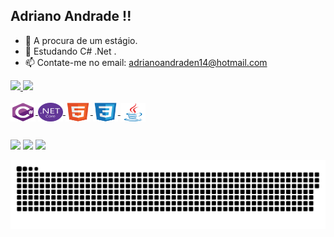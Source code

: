 ## Adriano Andrade !!

- 🔭 A procura de um estágio.
- 🌱 Estudando C# .Net .
- 📫 Contate-me no email: adrianoandraden14@hotmail.com


 <div>
  <a href="https://github.com/adrianoandrad7">
  <img height="180em" src="https://github-readme-stats.vercel.app/api?username=adrianoandrad7&show_icons=true&theme=dark&include_all_commits=true&count_private=true"/>
  <img height="180em" src="https://github-readme-stats.vercel.app/api/top-langs/?username=adrianoandrad7&layout=compact&langs_count=7&theme=dark"/>
</div>

  <div style="display: inline_block"><br>
  <img align="center" alt="Adriano-Csharp" height="30" width="40" src="https://raw.githubusercontent.com/devicons/devicon/master/icons/csharp/csharp-original.svg">
  <img align="center" alt="Adriano-Java" height="30" width="40" src="https://raw.githubusercontent.com/devicons/devicon/master/icons/dotnetcore/dotnetcore-original.svg">
  <img align="center" alt="Adriano-HTML" height="30" width="40" src="https://raw.githubusercontent.com/devicons/devicon/master/icons/html5/html5-original.svg">
  <img align="center" alt="Adriano-CSS" height="30" width="40" src="https://raw.githubusercontent.com/devicons/devicon/master/icons/css3/css3-original.svg">
  <img align="center" alt="Adriano-Java" height="30" width="40" src="https://raw.githubusercontent.com/devicons/devicon/master/icons/java/java-original.svg">
   
  
  </div>
  
  ##
  <div> 
  <a href="https://www.instagram.com/adriano_andrad7/" target="_blank"><img src="https://img.shields.io/badge/-Instagram-%23E4405F?style=for-the-badge&logo=instagram&logoColor=white" target="_blank"></a>
  <a href = "mailto:adrianoandraden17@gmail.com"><img src="https://img.shields.io/badge/-Gmail-%23333?style=for-the-badge&logo=gmail&logoColor=white" target="_blank"></a>
   <a href="https://www.linkedin.com/in/adriano-andrade-baa247144/" target="_blank"><img src="https://img.shields.io/badge/-LinkedIn-%230077B5?style=for-the-badge&logo=linkedin&logoColor=white" target="_blank"></a>
 
  ![Snake animation](https://github.com/adrianoandrad7/adrianoandrad7/blob/output/github-contribution-grid-snake.svg)
 <div> 
  
  
